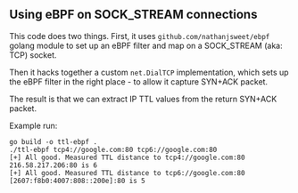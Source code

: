 
Using eBPF on SOCK_STREAM connections
-------------------------------------

This code does two things. First, it uses
`github.com/nathanjsweet/ebpf` golang module to set up an eBPF filter
and map on a SOCK\_STREAM (aka: TCP) socket.

Then it hacks together a custom `net.DialTCP` implementation, which
sets up the eBPF filter in the right place - to allow it capture
SYN+ACK packet.

The result is that we can extract IP TTL values from the return
SYN+ACK packet.

Example run:

    go build -o ttl-ebpf .
    ./ttl-ebpf tcp4://google.com:80 tcp6://google.com:80
    [+] All good. Measured TTL distance to tcp4://google.com:80 216.58.217.206:80 is 6
    [+] All good. Measured TTL distance to tcp6://google.com:80 [2607:f8b0:4007:808::200e]:80 is 5

